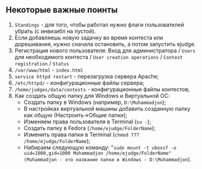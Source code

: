 ## Некоторые важные поинты
1. `Standings` - для того, чтобы работал нужно флаги пользователей убрать (с инвизибл на пустой).
2. Если добавляешь новую задачку во время контеста или дорешивания, нужно сначала остановить, а потом запустить ejudge.
3. Регистрация нового пользователя:
Вход для администратора / `Users` для необходимого контеста / `User creation operations` / `Contest registration` / `Status`
4. `/var/www/html` - `index.html`
5. `service httpd restart` - перезагрузка сервера Apache;
6. `/etc/httpd/` - конфигурационные файлы сервера;
7. `/home/judges/data/contests` - конфигурационные файлы контестов;
8. Как создать общую папку для Windows и Виртуальной ОС:
    - Создать папку в Windows (например, `D:\Muhammadjon`);
    - В настройках виртуальной машины добавить созданную папку как общую (Настроить->Общие папки);
    - Изменяем права пользователя в Terminal (`su -`);
    - Создать папку в Fedora (`/home/ejudge/FolderName`);
    - Изменить права папки в Terminal (`chmod 777 /home/ejudge/FolderName`);
    - Набираем следующую команду: "`sudo mount -t vboxsf -o uid=1000,gid=1000 Muhammadjon /home/ejudge/FolderName" (Muhammadjon - это название папки в Windows - D:\Muhammadjon`).

